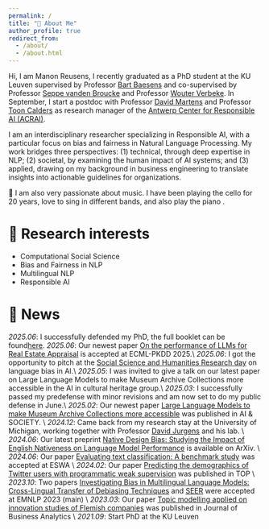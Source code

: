 ```yaml
---
permalink: /
title: "👋 About Me"
author_profile: true
redirect_from: 
  - /about/
  - /about.html
---
```



Hi, I am Manon Reusens, I recently graduated as a PhD student at the KU Leuven supervised by Professor [Bart Baesens](https://scholar.google.com/citations?user=IC7ghFwAAAAJ&hl=en&oi=ao) and co-supervised by Professor [Seppe vanden Broucke](https://scholar.google.com/citations?user=uIfUaMMAAAAJ&hl=en&oi=ao) and Professor [Wouter Verbeke](https://scholar.google.com/citations?user=Ckyal8gAAAAJ&hl=en). In September, I start a postdoc with Professor [David Martens]() and Professor [Toon Calders]() as research manager of the [Antwerp Center for Responsible AI (ACRAI)]().

I am an interdisciplinary researcher specializing in Responsible AI, with a particular focus on bias and fairness in Natural Language Processing. My work bridges three perspectives: (1) technical, through deep expertise in NLP; (2) societal, by examining the human impact of AI systems; and (3) applied, drawing on my background in business engineering to translate insights into actionable guidelines for organizations.

🎵 I am also very passionate about music.  I have been playing the cello for 20 years, love to sing  in different bands, and also play the piano .


🔎 Research interests 
======
* Computational Social Science
* Bias and Fairness in NLP
* Multilingual NLP
* Responsible AI


📢 News 
======
*2025.06*: I successfully defended my PhD, the full booklet can be found[here](https://kuleuven.limo.libis.be/discovery/fulldisplay?docid=lirias4232354&context=SearchWebhook&vid=32KUL_KUL:Lirias&lang=en&search_scope=lirias_profile&adaptor=SearchWebhook&tab=LIRIAS&query=any,contains,LIRIAS4232354&offset=0).
*2025.06*: Our newest paper [On the performance of LLMs for Real Estate Appraisal](https://arxiv.org/abs/2506.11812) is accepted at ECML-PKDD 2025.\\
*2025.06*: I got the opportunity to pitch at the [Social Science and Humanities Research day](https://ghum.kuleuven.be/NL/dag-van-het-onderzoek-hw-2025) on language bias in AI.\\
*2025.05*: I was invited to give a talk on our latest paper on Large Language Models to make Museum Archive Collections more accessible in the AI in cultural heritage group.\\
*2025.03*: I successfully passed my predefense with minor revisions and am now set to do my public defense in June.\\
*2025.02*: Our newest paper [Large Language Models to make Museum Archive Collections more accessible](https://link.springer.com/article/10.1007/s00146-025-02227-8) was published in AI & SOCIETY. \\
*2024.12*: Came back from my research stay at the University of Michigan, working together with Professor [David Jurgens](https://scholar.google.com/citations?user=sGFFr5kAAAAJ&hl=en) and his lab. \\
*2024.06*: Our latest preprint [Native Design Bias: Studying the Impact of English Nativeness on Language Model Performance](https://arxiv.org/pdf/2406.17385) is available on ArXiv. \\
*2024.06*:  Our paper [Evaluating text classification: A benchmark study](https://www.sciencedirect.com/science/article/pii/S0957417424011680) was accepted at ESWA \\
*2024.02*:  Our paper [Predicting the demographics of Twitter users with programmatic weak supervision](https://link.springer.com/article/10.1007/s11750-024-00666-y) was published in TOP \\
*2023.10*:  Two papers [Investigating Bias in Multilingual Language Models: Cross-Lingual Transfer of Debiasing Techniques](https://aclanthology.org/2023.emnlp-main.175/) and [SEER](https://aclanthology.org/2023.emnlp-main.837/) were accepted at EMNLP 2023 (main) \\
*2023.03*:  Our paper [Topic modelling applied on innovation studies of Flemish companies](https://www.tandfonline.com/doi/pdf/10.1080/2573234X.2023.2186274) was published in Journal of Business Analytics  \\
*2021.09*:  Start PhD at the KU Leuven 

